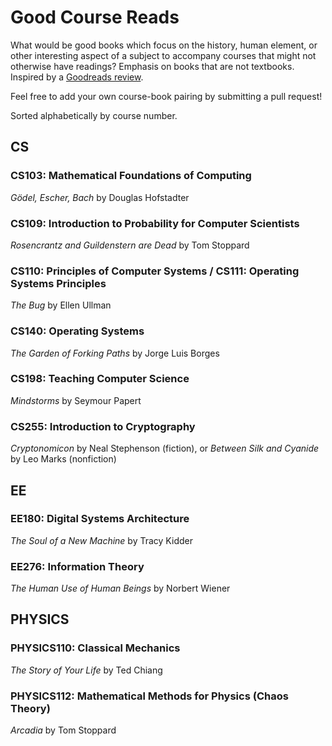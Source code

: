 # Good Course Reads

What would be good books which focus on the history, human element, or other interesting aspect of a subject to accompany courses that might not otherwise have readings? Emphasis on books that are not textbooks. Inspired by a [Goodreads review](https://www.goodreads.com/review/show/119537612?book_show_action=true&from_review_page=1).

Feel free to add your own course-book pairing by submitting a pull request!

Sorted alphabetically by course number.


## CS

### CS103: Mathematical Foundations of Computing

_Gödel, Escher, Bach_ by Douglas Hofstadter

### CS109: Introduction to Probability for Computer Scientists

_Rosencrantz and Guildenstern are Dead_ by Tom Stoppard

### CS110: Principles of Computer Systems / CS111: Operating Systems Principles

_The Bug_ by Ellen Ullman

### CS140: Operating Systems

_The Garden of Forking Paths_ by Jorge Luis Borges

### CS198: Teaching Computer Science

_Mindstorms_ by Seymour Papert

### CS255: Introduction to Cryptography

_Cryptonomicon_ by Neal Stephenson (fiction), or _Between Silk and Cyanide_ by Leo Marks (nonfiction)


## EE

### EE180: Digital Systems Architecture

_The Soul of a New Machine_ by Tracy Kidder

### EE276: Information Theory

_The Human Use of Human Beings_ by Norbert Wiener


## PHYSICS

### PHYSICS110: Classical Mechanics

_The Story of Your Life_ by Ted Chiang

### PHYSICS112: Mathematical Methods for Physics (Chaos Theory)

_Arcadia_ by Tom Stoppard
